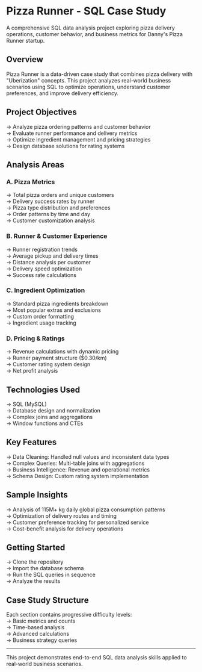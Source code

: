 # Pizza Runner - SQL Case Study

A comprehensive SQL data analysis project exploring pizza delivery operations, customer behavior, and business metrics for Danny's Pizza Runner startup.

## Overview

Pizza Runner is a data-driven case study that combines pizza delivery with "Uberization" concepts. This project analyzes real-world business scenarios using SQL to optimize operations, understand customer preferences, and improve delivery efficiency.

## Project Objectives

→ Analyze pizza ordering patterns and customer behavior  
→ Evaluate runner performance and delivery metrics  
→ Optimize ingredient management and pricing strategies  
→ Design database solutions for rating systems

## Analysis Areas

### A. Pizza Metrics
→ Total pizza orders and unique customers  
→ Delivery success rates by runner  
→ Pizza type distribution and preferences  
→ Order patterns by time and day  
→ Customer customization analysis

### B. Runner & Customer Experience
→ Runner registration trends  
→ Average pickup and delivery times  
→ Distance analysis per customer  
→ Delivery speed optimization  
→ Success rate calculations

### C. Ingredient Optimization
→ Standard pizza ingredients breakdown  
→ Most popular extras and exclusions  
→ Custom order formatting  
→ Ingredient usage tracking

### D. Pricing & Ratings
→ Revenue calculations with dynamic pricing  
→ Runner payment structure ($0.30/km)  
→ Customer rating system design  
→ Net profit analysis

## Technologies Used

→ SQL (MySQL)  
→ Database design and normalization  
→ Complex joins and aggregations  
→ Window functions and CTEs

## Key Features

→ Data Cleaning: Handled null values and inconsistent data types  
→ Complex Queries: Multi-table joins with aggregations  
→ Business Intelligence: Revenue and operational metrics  
→ Schema Design: Custom rating system implementation

## Sample Insights

→ Analysis of 115M+ kg daily global pizza consumption patterns  
→ Optimization of delivery routes and timing  
→ Customer preference tracking for personalized service  
→ Cost-benefit analysis for delivery operations

## Getting Started

→ Clone the repository  
→ Import the database schema  
→ Run the SQL queries in sequence  
→ Analyze the results

## Case Study Structure

Each section contains progressive difficulty levels:  
→ Basic metrics and counts  
→ Time-based analysis  
→ Advanced calculations  
→ Business strategy queries

---

This project demonstrates end-to-end SQL data analysis skills applied to real-world business scenarios.
